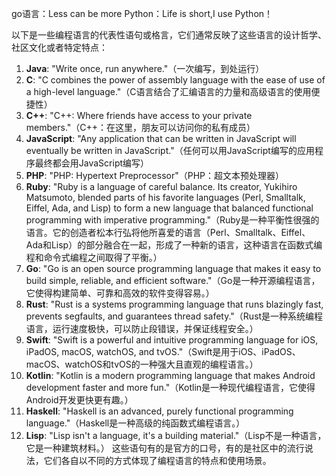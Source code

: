 go语言：Less can be more
Python：Life is short,I use Python！

以下是一些编程语言的代表性语句或格言，它们通常反映了这些语言的设计哲学、社区文化或者特定特点：
1. **Java**: "Write once, run anywhere."（一次编写，到处运行）
2. **C**: "C combines the power of assembly language with the ease of use of a high-level language."（C语言结合了汇编语言的力量和高级语言的使用便捷性）
3. **C++**: "C++: Where friends have access to your private members."（C++：在这里，朋友可以访问你的私有成员）
4. **JavaScript**: "Any application that can be written in JavaScript will eventually be written in JavaScript."（任何可以用JavaScript编写的应用程序最终都会用JavaScript编写）
5. **PHP**: "PHP: Hypertext Preprocessor"（PHP：超文本预处理器）
6. **Ruby**: "Ruby is a language of careful balance. Its creator, Yukihiro Matsumoto, blended parts of his favorite languages (Perl, Smalltalk, Eiffel, Ada, and Lisp) to form a new language that balanced functional programming with imperative programming."（Ruby是一种平衡性很强的语言。它的创造者松本行弘将他所喜爱的语言（Perl、Smalltalk、Eiffel、Ada和Lisp）的部分融合在一起，形成了一种新的语言，这种语言在函数式编程和命令式编程之间取得了平衡。）
7. **Go**: "Go is an open source programming language that makes it easy to build simple, reliable, and efficient software."（Go是一种开源编程语言，它使得构建简单、可靠和高效的软件变得容易。）
8. **Rust**: "Rust is a systems programming language that runs blazingly fast, prevents segfaults, and guarantees thread safety."（Rust是一种系统编程语言，运行速度极快，可以防止段错误，并保证线程安全。）
9. **Swift**: "Swift is a powerful and intuitive programming language for iOS, iPadOS, macOS, watchOS, and tvOS."（Swift是用于iOS、iPadOS、macOS、watchOS和tvOS的一种强大且直观的编程语言。）
10. **Kotlin**: "Kotlin is a modern programming language that makes Android development faster and more fun."（Kotlin是一种现代编程语言，它使得Android开发更快更有趣。）
11. **Haskell**: "Haskell is an advanced, purely functional programming language."（Haskell是一种高级的纯函数式编程语言。）
12. **Lisp**: "Lisp isn't a language, it's a building material."（Lisp不是一种语言，它是一种建筑材料。）
这些语句有的是官方的口号，有的是社区中的流行说法，它们各自以不同的方式体现了编程语言的特点和使用场景。
